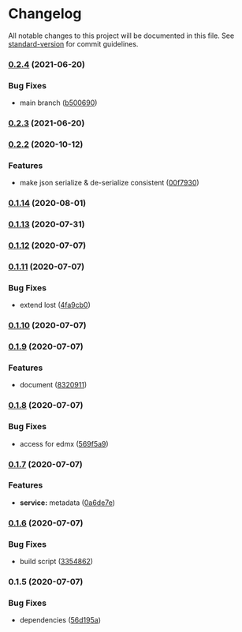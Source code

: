 # Changelog

All notable changes to this project will be documented in this file. See [standard-version](https://github.com/conventional-changelog/standard-version) for commit guidelines.

### [0.2.4](https://github.com/Soontao/odata-v4-metadata/compare/v0.2.3...v0.2.4) (2021-06-20)


### Bug Fixes

* main branch ([b500690](https://github.com/Soontao/odata-v4-metadata/commit/b5006906b05e08154ed458eeda4572bce1964671))

### [0.2.3](https://github.com/Soontao/odata-v4-metadata/compare/v0.2.2...v0.2.3) (2021-06-20)

### [0.2.2](https://github.com/Soontao/odata-v4-metadata/compare/v0.1.14...v0.2.2) (2020-10-12)


### Features

* make json serialize & de-serialize consistent ([00f7930](https://github.com/Soontao/odata-v4-metadata/commit/00f7930e99776ca8dbd895d2f2ae9996f0ed6c32))

### [0.1.14](https://github.com/Soontao/odata-v4-metadata/compare/v0.1.13...v0.1.14) (2020-08-01)

### [0.1.13](https://github.com/Soontao/odata-v4-metadata/compare/v0.1.12...v0.1.13) (2020-07-31)

### [0.1.12](https://github.com/Soontao/odata-v4-metadata/compare/v0.1.11...v0.1.12) (2020-07-07)

### [0.1.11](https://github.com/Soontao/odata-v4-metadata/compare/v0.1.10...v0.1.11) (2020-07-07)


### Bug Fixes

* extend lost ([4fa9cb0](https://github.com/Soontao/odata-v4-metadata/commit/4fa9cb0861c74fa0eca53b783f5555245b794d61))

### [0.1.10](https://github.com/Soontao/odata-v4-metadata/compare/v0.1.9...v0.1.10) (2020-07-07)

### [0.1.9](https://github.com/Soontao/odata-v4-metadata/compare/v0.1.8...v0.1.9) (2020-07-07)


### Features

* document ([8320911](https://github.com/Soontao/odata-v4-metadata/commit/8320911d4c082ae0acf775cb0bdb403a327e9889))

### [0.1.8](https://github.com/Soontao/odata-v4-metadata/compare/v0.1.7...v0.1.8) (2020-07-07)


### Bug Fixes

* access for edmx ([569f5a9](https://github.com/Soontao/odata-v4-metadata/commit/569f5a9bbf6e7d9386f981fdeaccc0af575084bd))

### [0.1.7](https://github.com/Soontao/odata-v4-metadata/compare/v0.1.6...v0.1.7) (2020-07-07)


### Features

* **service:** metadata ([0a6de7e](https://github.com/Soontao/odata-v4-metadata/commit/0a6de7e7b8f376c40866919785afa1a2cc933495))

### [0.1.6](https://github.com/Soontao/odata-v4-metadata/compare/v0.1.5...v0.1.6) (2020-07-07)


### Bug Fixes

* build script ([3354862](https://github.com/Soontao/odata-v4-metadata/commit/3354862db954352ecdbed2e66967a6188d2b54ae))

### 0.1.5 (2020-07-07)


### Bug Fixes

* dependencies ([56d195a](https://github.com/Soontao/odata-v4-metadata/commit/56d195adb5c58543cf12ff9231ef2561a413a16a))
